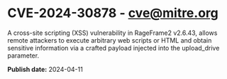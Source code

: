 # CVE-2024-30878 - cve@mitre.org

A cross-site scripting (XSS) vulnerability in RageFrame2 v2.6.43, allows remote attackers to execute arbitrary web scripts or HTML and obtain sensitive information via a crafted payload injected into the upload_drive parameter.

**Publish date:** 2024-04-11
